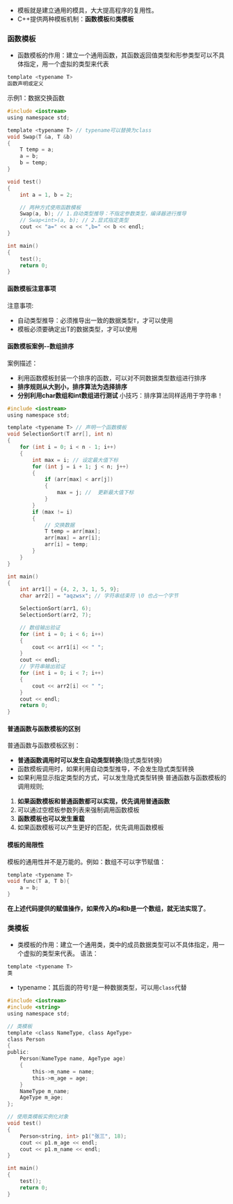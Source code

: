 * 模板就是建立通用的模具，大大提高程序的复用性。   
* C++提供两种模板机制：**函数模板**和**类模板**
### 函数模板
* 函数模板的作用：建立一个通用函数，其函数返回值类型和形参类型可以不具体指定，用一个虚拟的类型来代表
```c
template <typename T>
函数声明或定义
```
示例1：数据交换函数
```c
#include <iostream>
using namespace std;

template <typename T> // typename可以替换为class
void Swap(T &a, T &b)
{
    T temp = a;
    a = b;
    b = temp;
}

void test()
{
    int a = 1, b = 2;

    // 两种方式使用函数模板
    Swap(a, b); // 1.自动类型推导：不指定参数类型，编译器进行推导
    // Swap<int>(a, b); // 2.显式指定类型
    cout << "a=" << a << ",b=" << b << endl;
}

int main()
{
    test();
    return 0;
}
```
#### 函数模板注意事项
注意事项:
* 自动类型推导：必须推导出一致的数据类型`T`，才可以使用
* 模板必须要确定出T的数据类型，才可以使用
#### 函数模板案例--数组排序
案例描述：
* 利用函数模板封装一个排序的函数，可以对不同数据类型数组进行排序
* **排序规则从大到小，排序算法为选择排序**
* **分别利用char数组和int数组进行测试**
小技巧：排序算法同样适用于字符串！
```c
#include <iostream>
using namespace std;

template <typename T> // 声明一个函数模板
void SelectionSort(T arr[], int n)
{
    for (int i = 0; i < n - 1; i++)
    {
        int max = i; // 设定最大值下标
        for (int j = i + 1; j < n; j++)
        {
            if (arr[max] < arr[j])
            {
                max = j; //  更新最大值下标
            }
        }
        if (max != i)
        {
            // 交换数据
            T temp = arr[max];
            arr[max] = arr[i];
            arr[i] = temp;
        }
    }
}

int main()
{
    int arr1[] = {4, 2, 3, 1, 5, 9};
    char arr2[] = "aqzwsx"; // 字符串结束符 \0 也占一个字节

    SelectionSort(arr1, 6);
    SelectionSort(arr2, 7);

    // 数组输出验证
    for (int i = 0; i < 6; i++)
    {
        cout << arr1[i] << " ";
    }
    cout << endl;
    // 字符串输出验证
    for (int i = 0; i < 7; i++)
    {
        cout << arr2[i] << " ";
    }
    cout << endl;
    return 0;
}
```
#### 普通函数与函数模板的区别
普通函数与函数模板区别：
* **普通函数调用时可以发生自动类型转换**(隐式类型转换)
* 函数模板调用时，如果利用自动类型推导，不会发生隐式类型转换
* 如果利用显示指定类型的方式，可以发生隐式类型转换
普通函数与函数模板的调用规则;
1. **如果函数模板和普通函数都可以实现，优先调用普通函数**
2. 可以通过空模板参数列表来强制调用函数模板
3. **函数模板也可以发生重载**
4. 如果函数模板可以产生更好的匹配，优先调用函数模板
#### 模板的局限性
模板的通用性并不是万能的。例如：数组不可以字节赋值：
```c
template <typename T>
void func(T a, T b){
    a = b;
}
```
**在上述代码提供的赋值操作，如果传入的a和b是一个数组，就无法实现了**。
### 类模板
* 类模板的作用：建立一个通用类，类中的成员数据类型可以不具体指定，用一个虚拟的类型来代表。
语法：
```c
template <typename T>
类
```
* typename：其后面的符号`T`是一种数据类型，可以用`class`代替
```c
#include <iostream>
#include <string>
using namespace std;

// 类模板
template <class NameType, class AgeType>
class Person
{
public:
    Person(NameType name, AgeType age)
    {
        this->m_name = name;
        this->m_age = age;
    }
    NameType m_name;
    AgeType m_age;
};

// 使用类模板实例化对象
void test()
{
    Person<string, int> p1("张三", 18);
    cout << p1.m_age << endl;
    cout << p1.m_name << endl;
}

int main()
{
    test();
    return 0;
}
```
